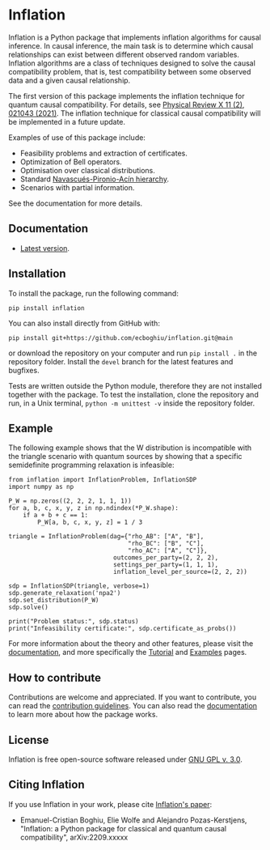 # Inflation
Inflation is a Python package that implements inflation algorithms for causal inference. In causal inference, the main task is to determine which causal relationships can exist between different observed random variables. Inflation algorithms are a class of techniques designed to solve the causal compatibility problem, that is, test compatibility between some observed data and a given causal relationship.

The first version of this package implements the inflation technique for quantum causal compatibility. For details, see [Physical Review X 11 (2), 021043 (2021)](https://journals.aps.org/prx/abstract/10.1103/PhysRevX.11.021043). The inflation technique for classical causal compatibility will be implemented in a future update.

Examples of use of this package include:

- Feasibility problems and extraction of certificates.
- Optimization of Bell operators.
- Optimisation over classical distributions.
- Standard [Navascués-Pironio-Acín hierarchy](https://journals.aps.org/prl/abstract/10.1103/PhysRevLett.98.010401).
- Scenarios with partial information.

See the documentation for more details.

## Documentation

* [Latest version](https://ecboghiu.github.io/inflation/).

## Installation

To install the package, run the following command:

```
pip install inflation
```

You can also install directly from GitHub with:

```
pip install git+https://github.com/ecboghiu/inflation.git@main
```

or download the repository on your computer and run `pip install .` in the repository folder. Install the `devel` branch for the latest features and bugfixes.

Tests are written outside the Python module, therefore they are not installed together with the package. To test the installation, clone the repository and run, in a Unix terminal,
```python -m unittest -v```
inside the repository folder.

## Example

The following example shows that the W distribution is incompatible with the triangle scenario with quantum sources by showing that a specific semidefinite programming relaxation is infeasible:

```
from inflation import InflationProblem, InflationSDP
import numpy as np

P_W = np.zeros((2, 2, 2, 1, 1, 1))
for a, b, c, x, y, z in np.ndindex(*P_W.shape):
    if a + b + c == 1:
        P_W[a, b, c, x, y, z] = 1 / 3

triangle = InflationProblem(dag={"rho_AB": ["A", "B"],
                                 "rho_BC": ["B", "C"],
                                 "rho_AC": ["A", "C"]},
                             outcomes_per_party=(2, 2, 2),
                             settings_per_party=(1, 1, 1),
                             inflation_level_per_source=(2, 2, 2))

sdp = InflationSDP(triangle, verbose=1)
sdp.generate_relaxation('npa2')
sdp.set_distribution(P_W)
sdp.solve()

print("Problem status:", sdp.status)
print("Infeasibility certificate:", sdp.certificate_as_probs())
```

For more information about the theory and other features, please visit the [documentation](https://ecboghiu.github.io/inflation/), and more specifically the [Tutorial](https://ecboghiu.github.io/inflation/_build/html/tutorial.html) and [Examples](https://ecboghiu.github.io/inflation/_build/html/examples.html) pages.

## How to contribute

Contributions are welcome and appreciated. If you want to contribute, you can read the [contribution guidelines](https://github.com/ecboghiu/inflation/blob/main/CONTRIBUTE.md). You can also read the [documentation](https://ecboghiu.github.io/inflation/) to learn more about how the package works.


## License

Inflation is free open-source software released under [GNU GPL v. 3.0](https://www.gnu.org/licenses/gpl-3.0.en.html).

## Citing Inflation

If you use Inflation in your work, please cite [Inflation's paper](https://www.arxiv.org/abs/2209.xxxxx):

- Emanuel-Cristian Boghiu, Elie Wolfe and Alejandro Pozas-Kerstjens, "Inflation: a Python package for classical and quantum causal compatibility", arXiv:2209.xxxxx
